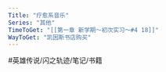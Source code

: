 ```yaml
---
Title: "疗愈系音乐"
Series: "其他"
TimeToGet: "[[第一章 新学期～初次实习～#4 18]]"
WayToGet: "凯因斯书店购买"
---
```


#英雄传说/闪之轨迹/笔记/书籍
